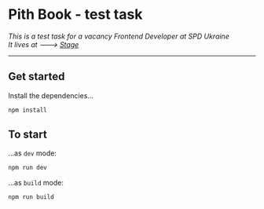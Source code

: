 # Pith Book - test task

*This is a test task for a vacancy Frontend Developer at SPD Ukraine<br/>
It lives at ---> [Stage](http://rendhaus.pro/test/)*

---


## Get started

Install the dependencies...

```bash
npm install
```

## To start

...as `dev` mode:

```bash
npm run dev
```

...as `build` mode:

```bash
npm run build
```